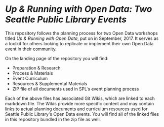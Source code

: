# _Up & Running with Open Data: Two Seattle Public Library Events_

This repository follows the planning process for two Open Data workshops titled _Up & Running with Open Data_, put on in September, 2017. It serves as a toolkit for others looking to replicate or implement their own Open Data event in their community. 

On the landing page of the repository you will find:
* Preparation & Research 
* Process & Materials
* Event Curriculum 
* Resources & Supplemental Materials  
* ZIP file of all documents used in SPL's event planning process

Each of the above files has associated Git Wikis, which are linked to each markdown file. The Wikis provide more specific content and may contain links to actual planning documents and curriculum resources used for Seattle Public Library's Open Data events. You will find all of the linked files in this repository bundled in the zip file as well.
